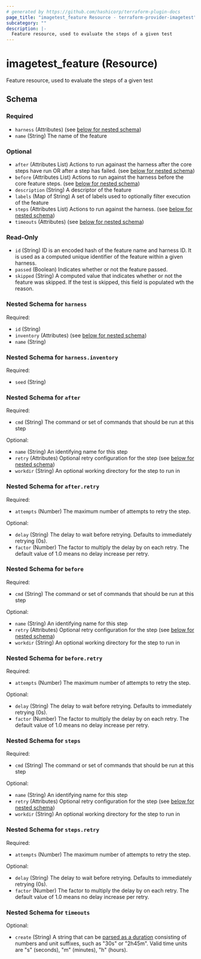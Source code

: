 ```yaml
---
# generated by https://github.com/hashicorp/terraform-plugin-docs
page_title: "imagetest_feature Resource - terraform-provider-imagetest"
subcategory: ""
description: |-
  Feature resource, used to evaluate the steps of a given test
---
```


# imagetest_feature (Resource)

Feature resource, used to evaluate the steps of a given test



<!-- schema generated by tfplugindocs -->
## Schema

### Required

- `harness` (Attributes) (see [below for nested schema](#nestedatt--harness))
- `name` (String) The name of the feature

### Optional

- `after` (Attributes List) Actions to run againast the harness after the core steps have run OR after a step has failed. (see [below for nested schema](#nestedatt--after))
- `before` (Attributes List) Actions to run against the harness before the core feature steps. (see [below for nested schema](#nestedatt--before))
- `description` (String) A descriptor of the feature
- `labels` (Map of String) A set of labels used to optionally filter execution of the feature
- `steps` (Attributes List) Actions to run against the harness. (see [below for nested schema](#nestedatt--steps))
- `timeouts` (Attributes) (see [below for nested schema](#nestedatt--timeouts))

### Read-Only

- `id` (String) ID is an encoded hash of the feature name and harness ID. It is used as a computed unique identifier of the feature within a given harness.
- `passed` (Boolean) Indicates whether or not the feature passed.
- `skipped` (String) A computed value that indicates whether or not the feature was skipped. If the test is skipped, this field is populated wth the reason.

<a id="nestedatt--harness"></a>
### Nested Schema for `harness`

Required:

- `id` (String)
- `inventory` (Attributes) (see [below for nested schema](#nestedatt--harness--inventory))
- `name` (String)

<a id="nestedatt--harness--inventory"></a>
### Nested Schema for `harness.inventory`

Required:

- `seed` (String)



<a id="nestedatt--after"></a>
### Nested Schema for `after`

Required:

- `cmd` (String) The command or set of commands that should be run at this step

Optional:

- `name` (String) An identifying name for this step
- `retry` (Attributes) Optional retry configuration for the step (see [below for nested schema](#nestedatt--after--retry))
- `workdir` (String) An optional working directory for the step to run in

<a id="nestedatt--after--retry"></a>
### Nested Schema for `after.retry`

Required:

- `attempts` (Number) The maximum number of attempts to retry the step.

Optional:

- `delay` (String) The delay to wait before retrying. Defaults to immediately retrying (0s).
- `factor` (Number) The factor to multiply the delay by on each retry. The default value of 1.0 means no delay increase per retry.



<a id="nestedatt--before"></a>
### Nested Schema for `before`

Required:

- `cmd` (String) The command or set of commands that should be run at this step

Optional:

- `name` (String) An identifying name for this step
- `retry` (Attributes) Optional retry configuration for the step (see [below for nested schema](#nestedatt--before--retry))
- `workdir` (String) An optional working directory for the step to run in

<a id="nestedatt--before--retry"></a>
### Nested Schema for `before.retry`

Required:

- `attempts` (Number) The maximum number of attempts to retry the step.

Optional:

- `delay` (String) The delay to wait before retrying. Defaults to immediately retrying (0s).
- `factor` (Number) The factor to multiply the delay by on each retry. The default value of 1.0 means no delay increase per retry.



<a id="nestedatt--steps"></a>
### Nested Schema for `steps`

Required:

- `cmd` (String) The command or set of commands that should be run at this step

Optional:

- `name` (String) An identifying name for this step
- `retry` (Attributes) Optional retry configuration for the step (see [below for nested schema](#nestedatt--steps--retry))
- `workdir` (String) An optional working directory for the step to run in

<a id="nestedatt--steps--retry"></a>
### Nested Schema for `steps.retry`

Required:

- `attempts` (Number) The maximum number of attempts to retry the step.

Optional:

- `delay` (String) The delay to wait before retrying. Defaults to immediately retrying (0s).
- `factor` (Number) The factor to multiply the delay by on each retry. The default value of 1.0 means no delay increase per retry.



<a id="nestedatt--timeouts"></a>
### Nested Schema for `timeouts`

Optional:

- `create` (String) A string that can be [parsed as a duration](https://pkg.go.dev/time#ParseDuration) consisting of numbers and unit suffixes, such as "30s" or "2h45m". Valid time units are "s" (seconds), "m" (minutes), "h" (hours).
